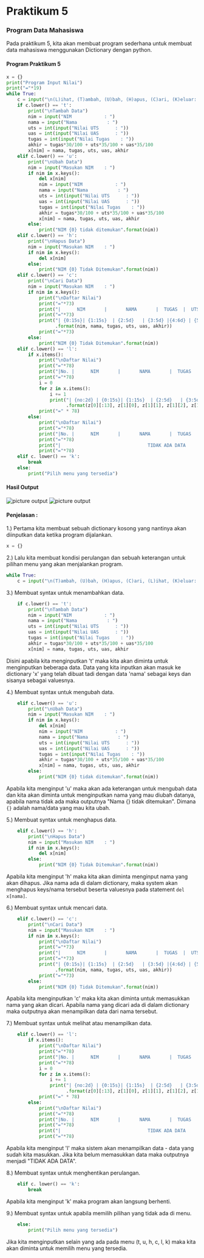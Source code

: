 # Praktikum 5

### Program Data Mahasiswa

Pada praktikum 5, kita akan membuat program sederhana untuk membuat data mahasiswa menggunakan Dictionary dengan python.

#### Program Praktikum 5

```python
x = {}
print("Program Input Nilai")
print("="*19)
while True:
    c = input("\n(L)ihat, (T)ambah, (U)bah, (H)apus, (C)ari, (K)eluar: ")
    if c.lower() == 't':
        print("\nTambah Data")
        nim = input("NIM            : ")
        nama = input("Nama           : ")
        uts = int(input("Nilai UTS      : "))
        uas = int(input("Nilai UAS      : "))
        tugas = int(input("Nilai Tugas    : "))
        akhir = tugas*30/100 + uts*35/100 + uas*35/100
        x[nim] = nama, tugas, uts, uas, akhir
    elif c.lower() == 'u':
        print("\nUbah Data")
        nim = input("Masukan NIM    : ")
        if nim in x.keys():
            del x[nim]
            nim = input("NIM            : ")
            nama = input("Nama           : ")
            uts = int(input("Nilai UTS      : "))
            uas = int(input("Nilai UAS      : "))
            tugas = int(input("Nilai Tugas    : "))
            akhir = tugas*30/100 + uts*35/100 + uas*35/100
            x[nim] = nama, tugas, uts, uas, akhir
        else:
            print("NIM {0} tidak ditemukan".format(nim))
    elif c.lower() == 'h':
        print("\nHapus Data")
        nim = input("Masukan NIM    : ")
        if nim in x.keys():
            del x[nim]
        else:
            print("NIM {0} Tidak Ditemukan".format(nim))
    elif c.lower() == 'c':
        print("\nCari Data")
        nim = input("Masukan NIM    : ")
        if nim in x.keys():
            print("\nDaftar Nilai")
            print("="*73)
            print("|      NIM       |       NAMA       |  TUGAS  |  UTS  |  UAS  |  AKHIR  |")
            print("="*73)
            print("| {0:15s}| {1:15s}  | {2:5d}   | {3:5d} |{4:6d} | {5:7.2f} |"
                  .format(nim, nama, tugas, uts, uas, akhir))
            print("="*73)
        else:
            print("NIM {0} Tidak Ditemukan".format(nim))
    elif c.lower() == 'l':
        if x.items():
            print("\nDaftar Nilai")
            print("="*78)
            print("|No. |      NIM       |       NAMA       |  TUGAS  |  UTS  |  UAS  |  AKHIR  |")
            print("="*78)
            i = 0
            for z in x.items():
                i += 1
                print("| {no:2d} | {0:15s}| {1:15s}  | {2:5d}   | {3:5d} |{4:6d} | {5:7.2f} |"
                      .format(z[0][:13], z[1][0], z[1][1], z[1][2], z[1][3], z[1][4], no=i))
            print("=" * 78)
        else:
            print("\nDaftar Nilai")
            print("="*78)
            print("|No. |      NIM       |       NAMA       |  TUGAS  |  UTS  |  UAS  |  AKHIR  |")
            print("="*78)
            print("|                                TIDAK ADA DATA                              |")
            print("="*78)
    elif c. lower() == 'k':
        break
    else:
        print("Pilih menu yang tersedia")
```
#### Hasil Output
![picture output](picture/hasil%201.PNG)
![picture output](picture/hasil%202.PNG)

#### Penjelasan :

1.) Pertama kita membuat sebuah dictionary kosong yang nantinya akan diinputkan data ketika program dijalankan.
```python
x = {}
```

2.) Lalu kita membuat kondisi perulangan dan sebuah keterangan untuk pilihan menu yang akan menjalankan program.
```python
while True:
    c = input("\n(T)ambah, (U)bah, (H)apus, (C)ari, (L)ihat, (K)eluar: ")
```

3.) Membuat syntax untuk menambahkan data.
```python
    if c.lower() == 't':
        print("\nTambah Data")
        nim = input("NIM            : ")
        nama = input("Nama           : ")
        uts = int(input("Nilai UTS      : "))
        uas = int(input("Nilai UAS      : "))
        tugas = int(input("Nilai Tugas    : "))
        akhir = tugas*30/100 + uts*35/100 + uas*35/100
        x[nim] = nama, tugas, uts, uas, akhir
```
Disini apabila kita menginputkan 't' maka kita akan diminta untuk menginputkan beberapa data. Data yang kita inputkan akan masuk ke dictionary 'x' yang telah dibuat tadi dengan data 'nama' sebagai keys dan sisanya sebagai valuesnya.

4.) Membuat syntax untuk mengubah data.
```python
    elif c.lower() == 'u':
        print("\nUbah Data")
        nim = input("Masukan NIM    : ")
        if nim in x.keys():
            del x[nim]
            nim = input("NIM            : ")
            nama = input("Nama           : ")
            uts = int(input("Nilai UTS      : "))
            uas = int(input("Nilai UAS      : "))
            tugas = int(input("Nilai Tugas    : "))
            akhir = tugas*30/100 + uts*35/100 + uas*35/100
            x[nim] = nama, tugas, uts, uas, akhir
        else:
            print("NIM {0} tidak ditemukan".format(nim))
```
Apabila kita menginput 'u' maka akan ada keterangan untuk mengubah data dan kita akan diminta untuk menginputkan nama yang mau diubah datanya, apabila nama tidak ada maka outputnya "Nama {} tidak ditemukan". Dimana `{}` adalah nama/data yang mau kita ubah.

5.) Membuat syntax untuk menghapus data.
```python
    elif c.lower() == 'h':
        print("\nHapus Data")
        nim = input("Masukan NIM    : ")
        if nim in x.keys():
            del x[nim]
        else:
            print("NIM {0} Tidak Ditemukan".format(nim))
```
Apabila kita menginput 'h' maka kita akan diminta menginput nama yang akan dihapus. Jika nama ada di dalam dictionary, maka system akan menghapus keys/nama tersebut beserta valuesnya pada statement `del x[nama]`.

6.) Membuat syntax untuk mencari data.
```python
    elif c.lower() == 'c':
        print("\nCari Data")
        nim = input("Masukan NIM    : ")
        if nim in x.keys():
            print("\nDaftar Nilai")
            print("="*73)
            print("|      NIM       |       NAMA       |  TUGAS  |  UTS  |  UAS  |  AKHIR  |")
            print("="*73)
            print("| {0:15s}| {1:15s}  | {2:5d}   | {3:5d} |{4:6d} | {5:7.2f} |"
                  .format(nim, nama, tugas, uts, uas, akhir))
            print("="*73)
        else:
            print("NIM {0} Tidak Ditemukan".format(nim))
```
Apabila kita menginputkan 'c' maka kita akan diminta untuk memasukkan nama yang akan dicari. Apabila nama yang dicari ada di dalam dictionary maka outputnya akan menampilkan data dari nama tersebut.

7.) Membuat syntax untuk melihat atau menampilkan data.
```python
    elif c.lower() == 'l':
        if x.items():
            print("\nDaftar Nilai")
            print("="*78)
            print("|No. |      NIM       |       NAMA       |  TUGAS  |  UTS  |  UAS  |  AKHIR  |")
            print("="*78)
            i = 0
            for z in x.items():
                i += 1
                print("| {no:2d} | {0:15s}| {1:15s}  | {2:5d}   | {3:5d} |{4:6d} | {5:7.2f} |"
                      .format(z[0][:13], z[1][0], z[1][1], z[1][2], z[1][3], z[1][4], no=i))
            print("=" * 78)
        else:
            print("\nDaftar Nilai")
            print("="*78)
            print("|No. |      NIM       |       NAMA       |  TUGAS  |  UTS  |  UAS  |  AKHIR  |")
            print("="*78)
            print("|                                TIDAK ADA DATA                              |")
            print("="*78)
```
Apabila kita menginput 'l' maka sistem akan menampilkan data - data yang sudah kita masukkan. Jika kita belum memasukkan data maka outputnya menjadi "TIDAK ADA DATA".

8.) Membuat syntax untuk menghentikan perulangan.
```python
    elif c. lower() == 'k':
        break
```
Apabila kita menginput 'k' maka program akan langsung berhenti.

9.) Membuat syntax untuk apabila memilih pilihan yang tidak ada di menu.
```python
    else:
        print("Pilih menu yang tersedia")
```
Jika kita menginputkan selain yang ada pada menu (t, u, h, c, l, k) maka kita akan diminta untuk memilih menu yang tersedia.